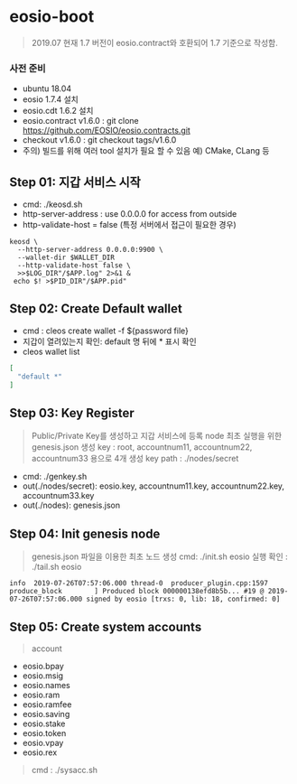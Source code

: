 # eosio-boot
> 2019.07 현재 1.7 버전이 eosio.contract와 호환되어 1.7 기준으로 작성함.




### 사전 준비
- ubuntu 18.04
- eosio 1.7.4 설치
- eosio.cdt 1.6.2 설치
- eosio.contract v1.6.0 : git clone https://github.com/EOSIO/eosio.contracts.git
- checkout v1.6.0 : git checkout tags/v1.6.0
- 주의) 빌드를 위해 여러 tool 설치가 필요 할 수 있음 예) CMake, CLang 등

## Step 01: 지갑 서비스 시작
- cmd: ./keosd.sh
- http-server-address : use 0.0.0.0 for access from outside
- http-validate-host =  false (특정 서버에서 접근이 필요한 경우)

``` shell
keosd \
  --http-server-address 0.0.0.0:9900 \
  --wallet-dir $WALLET_DIR
  --http-validate-host false \
  >>$LOG_DIR"/$APP.log" 2>&1 &
 echo $! >$PID_DIR"/$APP.pid"
```

## Step 02: Create Default wallet
- cmd : cleos create wallet -f ${password file}
- 지갑이 열려있는지 확인: default 명 뒤에 * 표시 확인
- cleos wallet list
``` json
[
  "default *"
]
```

## Step 03: Key Register
> Public/Private Key를 생성하고 지갑 서비스에 등록
> node 최초 실행을 위한 genesis.json 생성
> key : root, accountnum11, accountnum22, accountnum33 용으로 4개 생성
> key path : ./nodes/secret
> 
- cmd: ./genkey.sh
- out(./nodes/secret): eosio.key, accountnum11.key, accountnum22.key, accountnum33.key
- out(./nodes): genesis.json

## Step 04: Init genesis node
> genesis.json 파일을 이용한 최초 노드 생성
> cmd: ./init.sh eosio
> 실행 확인 : ./tail.sh eosio

```
info  2019-07-26T07:57:06.000 thread-0  producer_plugin.cpp:1597      produce_block        ] Produced block 000000138efd8b5b... #19 @ 2019-07-26T07:57:06.000 signed by eosio [trxs: 0, lib: 18, confirmed: 0]
```

## Step 05: Create system accounts
> account 
* eosio.bpay 
* eosio.msig 
* eosio.names 
* eosio.ram 
* eosio.ramfee 
* eosio.saving 
* eosio.stake 
* eosio.token 
* eosio.vpay 
* eosio.rex 

> cmd : ./sysacc.sh